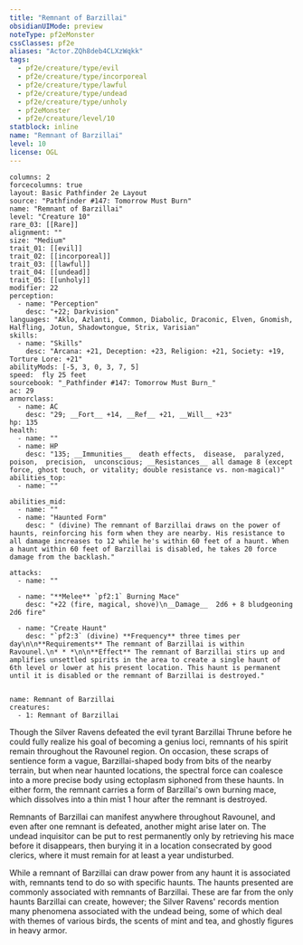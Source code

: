 ```yaml
---
title: "Remnant of Barzillai"
obsidianUIMode: preview
noteType: pf2eMonster
cssClasses: pf2e
aliases: "Actor.ZQh8deb4CLXzWqkk" 
tags:
  - pf2e/creature/type/evil
  - pf2e/creature/type/incorporeal
  - pf2e/creature/type/lawful
  - pf2e/creature/type/undead
  - pf2e/creature/type/unholy
  - pf2eMonster
  - pf2e/creature/level/10
statblock: inline
name: "Remnant of Barzillai"
level: 10
license: OGL
---
```


```statblock
columns: 2
forcecolumns: true
layout: Basic Pathfinder 2e Layout
source: "Pathfinder #147: Tomorrow Must Burn"
name: "Remnant of Barzillai"
level: "Creature 10"
rare_03: [[Rare]]
alignment: ""
size: "Medium"
trait_01: [[evil]]
trait_02: [[incorporeal]]
trait_03: [[lawful]]
trait_04: [[undead]]
trait_05: [[unholy]]
modifier: 22
perception:
  - name: "Perception"
    desc: "+22; Darkvision"
languages: "Aklo, Azlanti, Common, Diabolic, Draconic, Elven, Gnomish, Halfling, Jotun, Shadowtongue, Strix, Varisian"
skills:
  - name: "Skills"
    desc: "Arcana: +21, Deception: +23, Religion: +21, Society: +19, Torture Lore: +21"
abilityMods: [-5, 3, 0, 3, 7, 5]
speed:  fly 25 feet
sourcebook: "_Pathfinder #147: Tomorrow Must Burn_"
ac: 29
armorclass:
  - name: AC
    desc: "29; __Fort__ +14, __Ref__ +21, __Will__ +23"
hp: 135
health:
  - name: ""
  - name: HP
    desc: "135; __Immunities__  death effects,  disease,  paralyzed,  poison,  precision,  unconscious; __Resistances__ all damage 8 (except force, ghost touch, or vitality; double resistance vs. non-magical)"
abilities_top:
  - name: ""

abilities_mid:
  - name: ""
  - name: "Haunted Form"
    desc: " (divine) The remnant of Barzillai draws on the power of haunts, reinforcing his form when they are nearby. His resistance to all damage increases to 12 while he's within 60 feet of a haunt. When a haunt within 60 feet of Barzillai is disabled, he takes 20 force damage from the backlash."

attacks:
  - name: ""

  - name: "**Melee** `pf2:1` Burning Mace"
    desc: "+22 (fire, magical, shove)\n__Damage__  2d6 + 8 bludgeoning 2d6 fire"

  - name: "Create Haunt"
    desc: "`pf2:3` (divine) **Frequency** three times per day\n\n**Requirements** The remnant of Barzillai is within Ravounel.\n* * *\n\n**Effect** The remnant of Barzillai stirs up and amplifies unsettled spirits in the area to create a single haunt of 6th level or lower at his present location. This haunt is permanent until it is disabled or the remnant of Barzillai is destroyed."
 
```

```encounter-table
name: Remnant of Barzillai
creatures:
  - 1: Remnant of Barzillai
```



Though the Silver Ravens defeated the evil tyrant Barzillai Thrune before he could fully realize his goal of becoming a genius loci, remnants of his spirit remain throughout the Ravounel region. On occasion, these scraps of sentience form a vague, Barzillai-shaped body from bits of the nearby terrain, but when near haunted locations, the spectral force can coalesce into a more precise body using ectoplasm siphoned from these haunts. In either form, the remnant carries a form of Barzillai's own burning mace, which dissolves into a thin mist 1 hour after the remnant is destroyed.

Remnants of Barzillai can manifest anywhere throughout Ravounel, and even after one remnant is defeated, another might arise later on. The undead inquisitor can be put to rest permanently only by retrieving his mace before it disappears, then burying it in a location consecrated by good clerics, where it must remain for at least a year undisturbed.

While a remnant of Barzillai can draw power from any haunt it is associated with, remnants tend to do so with specific haunts. The haunts presented are commonly associated with remnants of Barzillai. These are far from the only haunts Barzillai can create, however; the Silver Ravens' records mention many phenomena associated with the undead being, some of which deal with themes of various birds, the scents of mint and tea, and ghostly figures in heavy armor.
